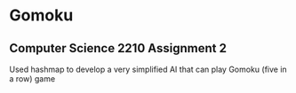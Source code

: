 Gomoku
====
Computer Science 2210 Assignment 2
----
Used hashmap to develop a very simplified AI that can play Gomoku (five in a row) game
